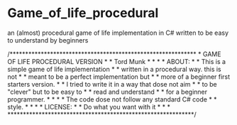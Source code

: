 Game_of_life_procedural
=======================

an (almost) procedural game of life implementation in C# written to be easy to understand by beginners

  /************************************************************
     *              GAME OF LIFE PROCEDURAL VERSION             *
     *                        Tord Munk                         *
     *                                                          *
     *  ABOUT:                                                  *
     *      This is a simple game of life implementation        *
     *      written in a procedural way. this is not            *
     *      meant to be a perfect implementation but            *
     *      more of a beginner first starters version.          *
     *      I tried to write it in a way that dose not aim      *
     *      to be "clever" but to be easy to                    *
     *      read and understand                                 *
     *      for a beginner programmer.                          *
     *                                                          *
     *      The code dose not follow any standard C# code       *
     *      style.                                              *
     *                                                          *
     * LICENSE:                                                 *
     *      Do what you want with it                            *
     *                                                          *
     ************************************************************/ 